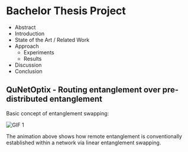 # Bachelor Thesis Project

- Abstract
- Introduction
- State of the Art / Related Work
- Approach
    - Experiments
    - Results
- Discussion
- Conclusion


## QuNetOptix - Routing entanglement over pre-distributed entanglement

Basic concept of entanglement swapping:

![GIF 1](https://imgur.com/lCGqhNf)

The animation above shows how remote entanglement is conventionally established within a network via linear entanglement swapping.


